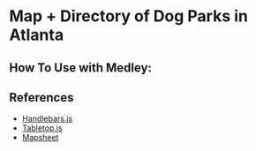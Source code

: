 # Map + Directory of Dog Parks in Atlanta

## How To Use with Medley:

## References
- [Handlebars.js](http://handlebarsjs.com/)
- [Tabletop.js](https://github.com/jsoma/tabletop)
- [Mapsheet](https://github.com/jsoma/mapsheet)